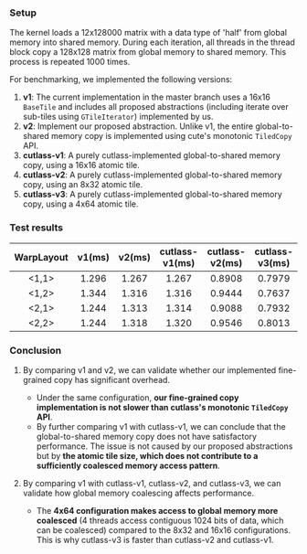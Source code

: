 ### Setup

The kernel loads a 12x128000 matrix with a data type of 'half' from global memory into shared memory. During each iteration, all threads in the thread block copy a 128x128 matrix from global memory to shared memory. This process is repeated 1000 times.

For benchmarking, we implemented the following versions:

1. **v1**: The current implementation in the master branch uses a 16x16 `BaseTile` and includes all proposed abstractions (including iterate over sub-tiles using `GTileIterator`) implemented by us.
2. **v2**: Implement our proposed abstraction. Unlike v1, the entire global-to-shared memory copy is implemented using cute's monotonic `TiledCopy` API.
3. **cutlass-v1**: A purely cutlass-implemented global-to-shared memory copy, using a 16x16 atomic tile.
4. **cutlass-v2**: A purely cutlass-implemented global-to-shared memory copy, using an 8x32 atomic tile.
5. **cutlass-v3**: A purely cutlass-implemented global-to-shared memory copy, using a 4x64 atomic tile.

### Test results

|WarpLayout|v1(ms)|v2(ms)|cutlass-v1(ms)|cutlass-v2(ms)|cutlass-v3(ms)|
|:---:|:---:|:---:|:---:|:---:|:---:|
|<1,1>|1.296|1.267|1.267|0.8908|0.7979|
|<1,2>|1.344|1.316|1.316|0.9444|0.7637|
|<2,1>|1.244|1.313|1.314|0.9088|0.7932|
|<2,2>|1.244|1.318|1.320|0.9546|0.8013|

### Conclusion

1. By comparing v1 and v2, we can validate whether our implemented fine-grained copy has significant overhead.

   - Under the same configuration, **our fine-grained copy implementation is not slower than cutlass's monotonic `TiledCopy` API**.
   - By further comparing v1 with cutlass-v1, we can conclude that the global-to-shared memory copy does not have satisfactory performance. The issue is not caused by our proposed abstractions but by **the atomic tile size, which does not contribute to a sufficiently coalesced memory access pattern**.


1. By comparing v1 with cutlass-v1, cutlass-v2, and cutlass-v3, we can validate how global memory coalescing affects performance.

    - The **4x64 configuration makes access to global memory more coalesced** (4 threads access contiguous 1024 bits of data, which can be coalesced) compared to the 8x32 and 16x16 configurations. This is why cutlass-v3 is faster than cutlass-v2 and cutlass-v1.
